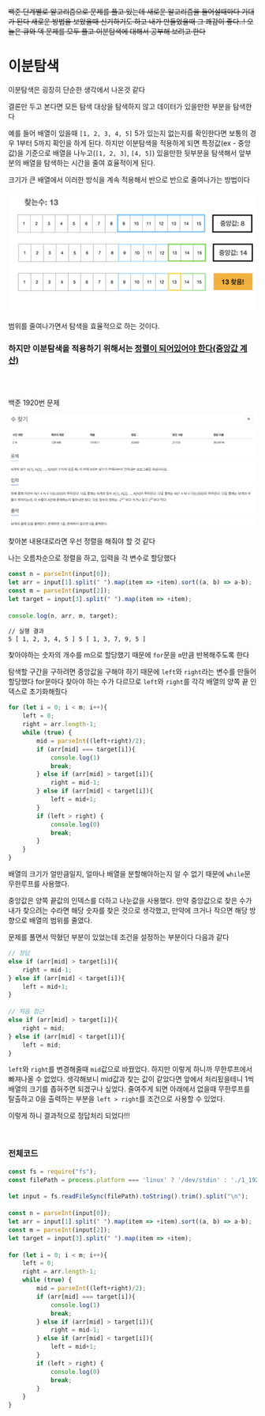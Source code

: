 ~~백준 단계별로 알고리즘으로 문제를 풀고 있는데 새로운 알고리즘을 들어설때마다 기대가 된다 새로운 방법을 보았을때 신기하기도 하고 내가 만들었을때 그 쾌감이 좋다..! 오늘은 큐와 덱 문제를 모두 풀고 이분탐색에 대해서 공부해 보려고 한다~~

# 이분탐색
이분탐색은 굉장히 단순한 생각에서 나온것 같다

결론만 두고 본다면 모든 탐색 대상을 탐색하지 않고 데이터가 있을만한 부분을 탐색한다

예를 들어 배열이 있을때 `[1, 2, 3, 4, 5]` 5가 있는지 없는지를 확인한다면 보통의 경우 1부터 5까지 확인을 하게 된다. 하지만 이분탐색을 적용하게 되면 특정값(ex - 중앙값)을 기준으로 배열을 나누고(`[1, 2, 3]`, `[4, 5]`) 있을만한 뒷부분을 탐색해서 앞부분의 배열을 탐색하는 시간을 줄여 효율적이게 된다.

크기가 큰 배열에서 이러한 방식을 계속 적용해서 반으로 반으로 줄여나가는 방법이다

![이분탐색](./img/이분탐색.png)

범위를 줄여나가면서 탐색을 효율적으로 하는 것이다.

### 하지만 이분탐색을 적용하기 위해서는 **<u>정렬이 되어있어야 한다(중앙값 계산)</u>**

<br>
<br>

백준 1920번 문제

![이분탐색문제](./img/이분탐색문제.png)

찾아본 내용대로라면 우선 정렬을 해줘야 할 것 같다

나는 오름차순으로 정렬을 하고, 입력을 각 변수로 할당했다
```javascript
const n = parseInt(input[0]);
let arr = input[1].split(" ").map(item => +item).sort((a, b) => a-b);
const m = parseInt(input[2]);
let target = input[3].split(" ").map(item => +item);

console.log(n, arr, m, target);
```
```
// 실행 결과
5 [ 1, 2, 3, 4, 5 ] 5 [ 1, 3, 7, 9, 5 ]
```

찾아야하는 숫자의 개수를 m으로 할당했기 때문에 `for`문을 `m`만큼 반복해주도록 한다

탐색할 구간을 구하려면 중앙값을 구해야 하기 때문에 `left`와 `right`라는 변수를 만들어 할당했다 for문마다 찾아야 하는 수가 다르므로 `left`와 `right`를 각각 배열의 양쪽 끝 인덱스로 초기화해줬다
```javascript
for (let i = 0; i < m; i++){
    left = 0;
    right = arr.length-1;
    while (true) {
        mid = parseInt((left+right)/2);
        if (arr[mid] === target[i]){
            console.log(1)
            break;
        } else if (arr[mid] > target[i]){
            right = mid-1;
        } else if (arr[mid] < target[i]){
            left = mid+1;
        }
        if (left > right) {
            console.log(0)
            break;
        }
    }
}
```
배열의 크기가 얼만큼일지, 얼마나 배열을 분할해야하는지 알 수 없기 때문에 `while`문 무한루프를 사용했다.

중앙값은 양쪽 끝값의 인덱스를 더하고 나눈값을 사용했다. 만약 중앙값으로 찾은 수가 내가 찾으려는 수라면 해당 숫자를 찾은 것으로 생각했고, 만약에 크거나 작으면 해당 방향으로 배열의 범위를 줄였다.

문제를 풀면서 막혔던 부분이 있었는데 조건을 설정하는 부분이다 다음과 같다
```javascript
// 정답
else if (arr[mid] > target[i]){
    right = mid-1;
} else if (arr[mid] < target[i]){
    left = mid+1;
}

// 처음 접근
else if (arr[mid] > target[i]){
    right = mid;
} else if (arr[mid] < target[i]){
    left = mid;
}
```
`left`와 `right`를 변경해줄때 `mid`값으로 바꿨었다. 하지만 이렇게 하니까 무한루프에서 빠져나올 수 없었다. 생각해보니 mid값과 찾는 값이 같았다면 앞에서 처리됬을테니 1씩 배열의 크기를 좁혀주면 되겠구나 싶었다. 줄여주게 되면 아래에서 없을때 무한루프를 탈출하고 0을 출력하는 부분을 `left > right`를 조건으로 사용할 수 있었다.

이렇게 하니 결과적으로 정답처리 되었다!!!

<br>

### 전체코드
```javascript
const fs = require("fs");
const filePath = process.platform === 'linux' ? '/dev/stdin' : './1_1920.txt';

let input = fs.readFileSync(filePath).toString().trim().split("\n");

const n = parseInt(input[0]);
let arr = input[1].split(" ").map(item => +item).sort((a, b) => a-b);
const m = parseInt(input[2]);
let target = input[3].split(" ").map(item => +item);

for (let i = 0; i < m; i++){
    left = 0;
    right = arr.length-1;
    while (true) {
        mid = parseInt((left+right)/2);
        if (arr[mid] === target[i]){
            console.log(1)
            break;
        } else if (arr[mid] > target[i]){
            right = mid-1;
        } else if (arr[mid] < target[i]){
            left = mid+1;
        }
        if (left > right) {
            console.log(0)
            break;
        }
    }
}
```









